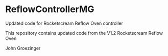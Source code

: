 # ReflowControllerMG
Updated code for Rocketscream Reflow Oven controller

This repository contains updated code from the V1.2 Rocketscream Reflow Oven

John Groezinger
